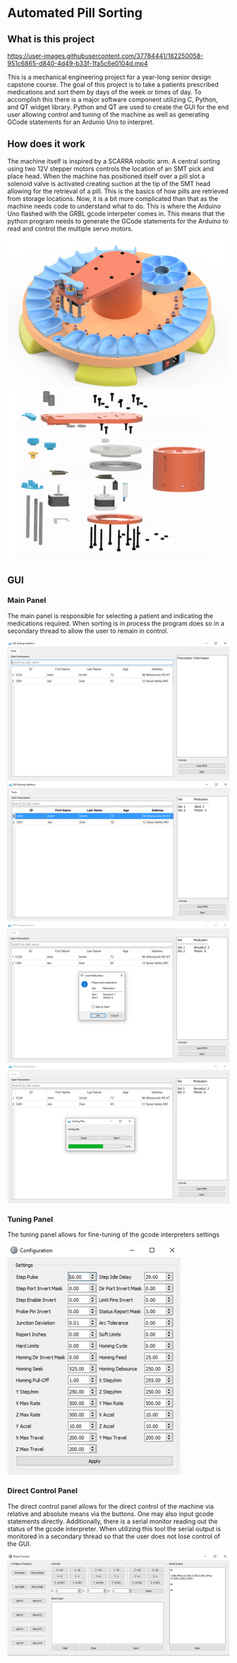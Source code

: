 # Automated Pill Sorting
## What is this project 


https://user-images.githubusercontent.com/37784441/182250058-951c6865-d840-4d49-b33f-1fa5c6e0104d.mp4



This is a mechanical engineering project for a year-long senior design capstone course. The goal of this project is to take a patients prescribed medications and sort them by days of the week or times of day. To accomplish this there is a major software component utilizing C, Python, and QT widget library. Python and QT are used to create the GUI for the end user allowing control and tuning of the machine as well as generating GCode statements for an Ardunio Uno to interpret. 
## How does it work
The machine itself is inspired by a SCARRA robotic arm. A central sorting using two 12V stepper motors controls the location of an SMT pick and place head. When the machine has positioned itself over a pill slot a solenoid valve is activated creating suction at the tip of the SMT head allowing for the retrieval of a pill. This is the basics of how pills are retrieved from storage locations. Now, it is a bit more complicated than that as the machine needs code to understand what to do. This is where the Arduino Uno flashed with the GRBL gcode interpeter comes in. This means that the python program needs to generate the GCode statements for the Arduino to read and control the multiple servo motors.  

![Screenshot](https://github.com/timMetzger/SeniorDesignPillSorting/blob/master/Pictures/FINAL_CAD.png?raw=true)
![Screenshot](https://github.com/timMetzger/SeniorDesignPillSorting/blob/master/Pictures/Exploded_Head.png?raw=true)

## GUI

### Main Panel
The main panel is responsible for selecting a patient and indicating the medications required. When sorting is in process the program does so in a secondary thread to allow the user to remain in control. 

![Screenshot](https://github.com/timMetzger/SeniorDesignPillSorting/blob/master/Pictures/GUI_1.png?raw=true)
![Screenshot](https://github.com/timMetzger/SeniorDesignPillSorting/blob/master/Pictures/GUI_2.png?raw=true)
![Screenshot](https://github.com/timMetzger/SeniorDesignPillSorting/blob/master/Pictures/GUI_5.png?raw=true)
![Screenshot](https://github.com/timMetzger/SeniorDesignPillSorting/blob/master/Pictures/GUI_6.png?raw=true)

### Tuning Panel
The tuning panel allows for fine-tuning of the gcode interpreters settings 

![Screenshot](https://github.com/timMetzger/SeniorDesignPillSorting/blob/master/Pictures/GUI_3.png?raw=true)
### Direct Control Panel
The direct control panel allows for the direct control of the machine via relative and absolute means via the buttons. One may also input gcode statements directly. Additionally, there is a serial monitor reading out the status of the gcode interpreter. When utilizing this tool the serial output is monitored in a secondary thread so that the user does not lose control of the GUI. 

![Screenshot](https://github.com/timMetzger/SeniorDesignPillSorting/blob/master/Pictures/GUI_4.png?raw=true)

